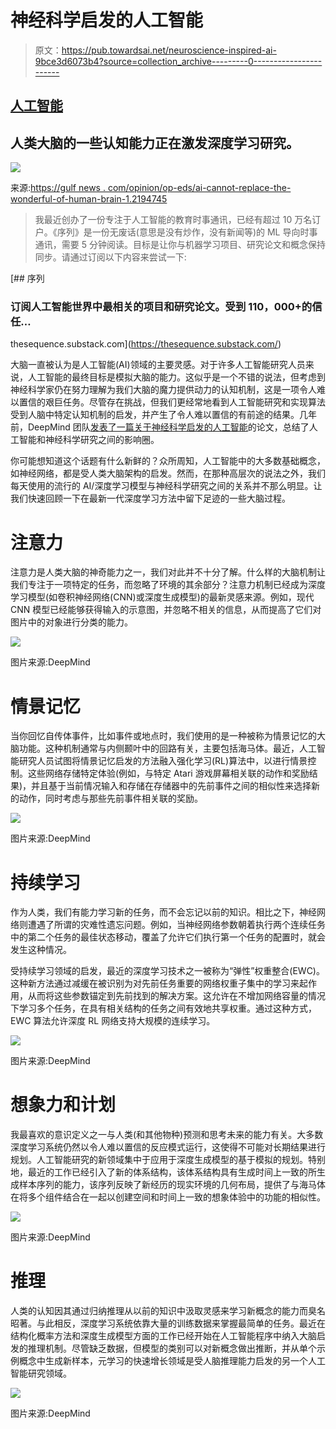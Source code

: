 # 神经科学启发的人工智能

> 原文：<https://pub.towardsai.net/neuroscience-inspired-ai-9bce3d6073b4?source=collection_archive---------0----------------------->

## [人工智能](https://towardsai.net/p/category/artificial-intelligence)

## 人类大脑的一些认知能力正在激发深度学习研究。

![](img/b5ae84ce14fd3a1646591c0a3c538399.png)

来源:[https://gulf news . com/opinion/op-eds/ai-cannot-replace-the-wonderful-of-human-brain-1.2194745](https://gulfnews.com/opinion/op-eds/ai-cannot-replace-the-wonders-of-human-brain-1.2194745)

> 我最近创办了一份专注于人工智能的教育时事通讯，已经有超过 10 万名订户。《序列》是一份无废话(意思是没有炒作，没有新闻等)的 ML 导向时事通讯，需要 5 分钟阅读。目标是让你与机器学习项目、研究论文和概念保持同步。请通过订阅以下内容来尝试一下:

[](https://thesequence.substack.com/) [## 序列

### 订阅人工智能世界中最相关的项目和研究论文。受到 110，000+的信任…

thesequence.substack.com](https://thesequence.substack.com/) 

大脑一直被认为是人工智能(AI)领域的主要灵感。对于许多人工智能研究人员来说，人工智能的最终目标是模拟大脑的能力。这似乎是一个不错的说法，但考虑到神经科学家仍在努力理解为我们大脑的魔力提供动力的认知机制，这是一项令人难以置信的艰巨任务。尽管存在挑战，但我们更经常地看到人工智能研究和实现算法受到人脑中特定认知机制的启发，并产生了令人难以置信的有前途的结果。几年前，DeepMind 团队[发表了一篇关于神经科学启发的人工智能](http://www.cell.com/neuron/fulltext/S0896-6273(17)30509-3)的论文，总结了人工智能和神经科学研究之间的影响圈。

你可能想知道这个话题有什么新鲜的？众所周知，人工智能中的大多数基础概念，如神经网络，都是受人类大脑架构的启发。然而，在那种高层次的说法之外，我们每天使用的流行的 AI/深度学习模型与神经科学研究之间的关系并不那么明显。让我们快速回顾一下在最新一代深度学习方法中留下足迹的一些大脑过程。

# 注意力

注意力是人类大脑的神奇能力之一，我们对此并不十分了解。什么样的大脑机制让我们专注于一项特定的任务，而忽略了环境的其余部分？注意力机制已经成为深度学习模型(如卷积神经网络(CNN)或深度生成模型)的最新灵感来源。例如，现代 CNN 模型已经能够获得输入的示意图，并忽略不相关的信息，从而提高了它们对图片中的对象进行分类的能力。

![](img/38df166b5ba2ec83c47b5fdf9aa5f768.png)

图片来源:DeepMind

# 情景记忆

当你回忆自传体事件，比如事件或地点时，我们使用的是一种被称为情景记忆的大脑功能。这种机制通常与内侧颞叶中的回路有关，主要包括海马体。最近，人工智能研究人员试图将情景记忆启发的方法融入强化学习(RL)算法中，以进行情景控制。这些网络存储特定体验(例如，与特定 Atari 游戏屏幕相关联的动作和奖励结果)，并且基于当前情况输入和存储在存储器中的先前事件之间的相似性来选择新的动作，同时考虑与那些先前事件相关联的奖励。

![](img/6d02f858d068d0345b46bee01b148d68.png)

图片来源:DeepMind

# 持续学习

作为人类，我们有能力学习新的任务，而不会忘记以前的知识。相比之下，神经网络则遭遇了所谓的灾难性遗忘问题。例如，当神经网络参数朝着执行两个连续任务中的第二个任务的最佳状态移动，覆盖了允许它们执行第一个任务的配置时，就会发生这种情况。

受持续学习领域的启发，最近的深度学习技术之一被称为“弹性”权重整合(EWC)。这种新方法通过减缓在被识别为对先前任务重要的网络权重子集中的学习来起作用，从而将这些参数锚定到先前找到的解决方案。这允许在不增加网络容量的情况下学习多个任务，在具有相关结构的任务之间有效地共享权重。通过这种方式，EWC 算法允许深度 RL 网络支持大规模的连续学习。

![](img/39c09a3d2d1c4cabc310868fa4356e8c.png)

图片来源:DeepMind

# 想象力和计划

我最喜欢的意识定义之一与人类(和其他物种)预测和思考未来的能力有关。大多数深度学习系统仍然以令人难以置信的反应模式运行，这使得不可能对长期结果进行规划。人工智能研究的新领域集中于应用于深度生成模型的基于模拟的规划。特别地，最近的工作已经引入了新的体系结构，该体系结构具有生成时间上一致的所生成样本序列的能力，该序列反映了新经历的现实环境的几何布局，提供了与海马体在将多个组件结合在一起以创建空间和时间上一致的想象体验中的功能的相似性。

![](img/b981b1391d07337349441b1349fd3261.png)

图片来源:DeepMind

# 推理

人类的认知因其通过归纳推理从以前的知识中汲取灵感来学习新概念的能力而臭名昭著。与此相反，深度学习系统依靠大量的训练数据来掌握最简单的任务。最近在结构化概率方法和深度生成模型方面的工作已经开始在人工智能程序中纳入大脑启发的推理机制。尽管缺乏数据，但模型的类别可以对新概念做出推断，并从单个示例概念中生成新样本，元学习的快速增长领域是受人脑推理能力启发的另一个人工智能研究领域。

![](img/3a71055caac0bd0ab0fca72d8a6afc6a.png)

图片来源:DeepMind